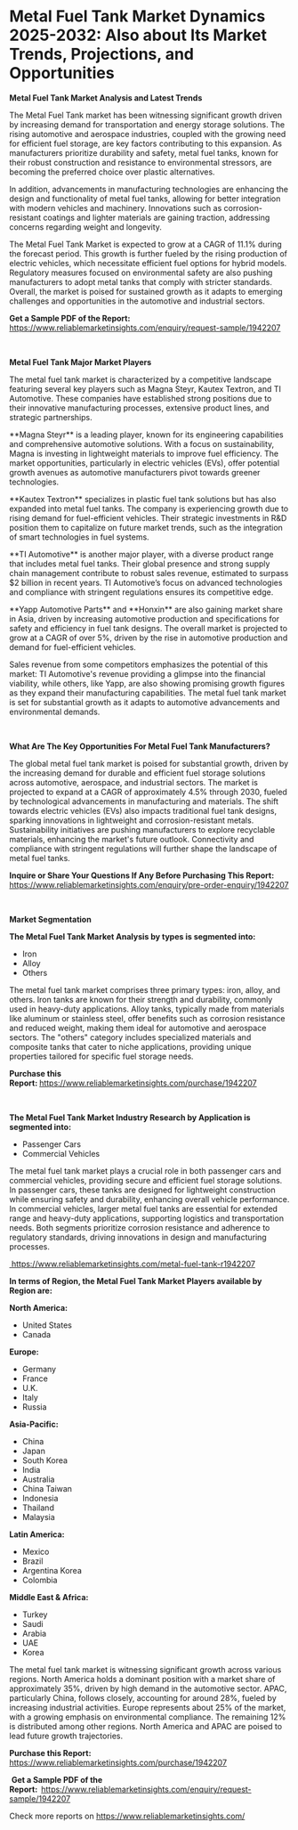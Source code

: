 <p><h1>Metal Fuel Tank Market Dynamics 2025-2032: Also about Its Market Trends, Projections, and Opportunities</h1></p><p><strong>Metal Fuel Tank Market Analysis and Latest Trends</strong></p>
<p><p>The Metal Fuel Tank market has been witnessing significant growth driven by increasing demand for transportation and energy storage solutions. The rising automotive and aerospace industries, coupled with the growing need for efficient fuel storage, are key factors contributing to this expansion. As manufacturers prioritize durability and safety, metal fuel tanks, known for their robust construction and resistance to environmental stressors, are becoming the preferred choice over plastic alternatives.</p><p>In addition, advancements in manufacturing technologies are enhancing the design and functionality of metal fuel tanks, allowing for better integration with modern vehicles and machinery. Innovations such as corrosion-resistant coatings and lighter materials are gaining traction, addressing concerns regarding weight and longevity.</p><p>The Metal Fuel Tank Market is expected to grow at a CAGR of 11.1% during the forecast period. This growth is further fueled by the rising production of electric vehicles, which necessitate efficient fuel options for hybrid models. Regulatory measures focused on environmental safety are also pushing manufacturers to adopt metal tanks that comply with stricter standards. Overall, the market is poised for sustained growth as it adapts to emerging challenges and opportunities in the automotive and industrial sectors.</p></p>
<p><strong>Get a Sample PDF of the Report:&nbsp;</strong> <a href="https://www.reliablemarketinsights.com/enquiry/request-sample/1942207?utm_campaign=3193&utm_medium=2&utm_source=Github&utm_content=ia&utm_term=30032025&utm_id=metal-fuel-tank">https://www.reliablemarketinsights.com/enquiry/request-sample/1942207</a></p>
<p>&nbsp;</p>
<p><strong>Metal Fuel Tank Major Market Players</strong></p>
<p><p>The metal fuel tank market is characterized by a competitive landscape featuring several key players such as Magna Steyr, Kautex Textron, and TI Automotive. These companies have established strong positions due to their innovative manufacturing processes, extensive product lines, and strategic partnerships.</p><p>**Magna Steyr** is a leading player, known for its engineering capabilities and comprehensive automotive solutions. With a focus on sustainability, Magna is investing in lightweight materials to improve fuel efficiency. The market opportunities, particularly in electric vehicles (EVs), offer potential growth avenues as automotive manufacturers pivot towards greener technologies.</p><p>**Kautex Textron** specializes in plastic fuel tank solutions but has also expanded into metal fuel tanks. The company is experiencing growth due to rising demand for fuel-efficient vehicles. Their strategic investments in R&D position them to capitalize on future market trends, such as the integration of smart technologies in fuel systems.</p><p>**TI Automotive** is another major player, with a diverse product range that includes metal fuel tanks. Their global presence and strong supply chain management contribute to robust sales revenue, estimated to surpass $2 billion in recent years. TI Automotive’s focus on advanced technologies and compliance with stringent regulations ensures its competitive edge.</p><p>**Yapp Automotive Parts** and **Honxin** are also gaining market share in Asia, driven by increasing automotive production and specifications for safety and efficiency in fuel tank designs. The overall market is projected to grow at a CAGR of over 5%, driven by the rise in automotive production and demand for fuel-efficient vehicles.</p><p>Sales revenue from some competitors emphasizes the potential of this market: TI Automotive's revenue providing a glimpse into the financial viability, while others, like Yapp, are also showing promising growth figures as they expand their manufacturing capabilities. The metal fuel tank market is set for substantial growth as it adapts to automotive advancements and environmental demands.</p></p>
<p>&nbsp;</p>
<p><strong>What Are The Key Opportunities For Metal Fuel Tank Manufacturers?</strong></p>
<p><p>The global metal fuel tank market is poised for substantial growth, driven by the increasing demand for durable and efficient fuel storage solutions across automotive, aerospace, and industrial sectors. The market is projected to expand at a CAGR of approximately 4.5% through 2030, fueled by technological advancements in manufacturing and materials. The shift towards electric vehicles (EVs) also impacts traditional fuel tank designs, sparking innovations in lightweight and corrosion-resistant metals. Sustainability initiatives are pushing manufacturers to explore recyclable materials, enhancing the market's future outlook. Connectivity and compliance with stringent regulations will further shape the landscape of metal fuel tanks.</p></p>
<p><strong>Inquire or Share Your Questions If Any Before Purchasing This Report:</strong> <a href="https://www.reliablemarketinsights.com/enquiry/pre-order-enquiry/1942207?utm_campaign=3193&utm_medium=2&utm_source=Github&utm_content=ia&utm_term=30032025&utm_id=metal-fuel-tank">https://www.reliablemarketinsights.com/enquiry/pre-order-enquiry/1942207</a></p>
<p>&nbsp;</p>
<p><strong>Market Segmentation</strong></p>
<p><strong>The Metal Fuel Tank Market Analysis by types is segmented into:</strong></p>
<p><ul><li>Iron</li><li>Alloy</li><li>Others</li></ul></p>
<p><p>The metal fuel tank market comprises three primary types: iron, alloy, and others. Iron tanks are known for their strength and durability, commonly used in heavy-duty applications. Alloy tanks, typically made from materials like aluminum or stainless steel, offer benefits such as corrosion resistance and reduced weight, making them ideal for automotive and aerospace sectors. The "others" category includes specialized materials and composite tanks that cater to niche applications, providing unique properties tailored for specific fuel storage needs.</p></p>
<p><strong>Purchase this Report:&nbsp;</strong><a href="https://www.reliablemarketinsights.com/purchase/1942207?utm_campaign=3193&utm_medium=2&utm_source=Github&utm_content=ia&utm_term=30032025&utm_id=metal-fuel-tank">https://www.reliablemarketinsights.com/purchase/1942207</a></p>
<p>&nbsp;</p>
<p><strong>The Metal Fuel Tank Market Industry Research by Application is segmented into:</strong></p>
<p><ul><li>Passenger Cars</li><li>Commercial Vehicles</li></ul></p>
<p><p>The metal fuel tank market plays a crucial role in both passenger cars and commercial vehicles, providing secure and efficient fuel storage solutions. In passenger cars, these tanks are designed for lightweight construction while ensuring safety and durability, enhancing overall vehicle performance. In commercial vehicles, larger metal fuel tanks are essential for extended range and heavy-duty applications, supporting logistics and transportation needs. Both segments prioritize corrosion resistance and adherence to regulatory standards, driving innovations in design and manufacturing processes.</p></p>
<p><a href="https://www.reliablemarketinsights.com/metal-fuel-tank-r1942207?utm_campaign=3193&utm_medium=2&utm_source=Github&utm_content=ia&utm_term=30032025&utm_id=metal-fuel-tank">&nbsp;https://www.reliablemarketinsights.com/metal-fuel-tank-r1942207</a></p>
<p><strong>In terms of Region, the Metal Fuel Tank Market Players available by Region are:</strong></p>
<p>
    <p> <strong> North America: </strong>
        <ul>
            <li>United States</li>
            <li>Canada</li>
        </ul>
        </p> 
    <p> <strong> Europe: </strong>
        <ul>
            <li>Germany</li>
            <li>France</li>
            <li>U.K.</li>
            <li>Italy</li>
            <li>Russia</li>
        </ul>
        </p> 
    <p> <strong> Asia-Pacific: </strong>
        <ul>
            <li>China</li>
            <li>Japan</li>
            <li>South Korea</li>
            <li>India</li>
            <li>Australia</li>
            <li>China Taiwan</li>
            <li>Indonesia</li>
            <li>Thailand</li>
            <li>Malaysia</li>
        </ul>
        </p> 
    <p> <strong> Latin America: </strong>
        <ul>
            <li>Mexico</li>
            <li>Brazil</li>
            <li>Argentina Korea</li>
            <li>Colombia</li>
        </ul>
        </p> 
    <p> <strong> Middle East & Africa: </strong>
        <ul>
            <li>Turkey</li>
            <li>Saudi</li>
            <li>Arabia</li>
            <li>UAE</li>
            <li>Korea</li>
        </ul>
    </p>
    </p>
<p><p>The metal fuel tank market is witnessing significant growth across various regions. North America holds a dominant position with a market share of approximately 35%, driven by high demand in the automotive sector. APAC, particularly China, follows closely, accounting for around 28%, fueled by increasing industrial activities. Europe represents about 25% of the market, with a growing emphasis on environmental compliance. The remaining 12% is distributed among other regions. North America and APAC are poised to lead future growth trajectories.</p></p>
<p><strong>Purchase this Report: </strong><a href="https://www.reliablemarketinsights.com/purchase/1942207?utm_campaign=3193&utm_medium=2&utm_source=Github&utm_content=ia&utm_term=30032025&utm_id=metal-fuel-tank">https://www.reliablemarketinsights.com/purchase/1942207</a></p>
<p>&nbsp;<strong>Get a Sample PDF of the Report:&nbsp;&nbsp;</strong><a href="https://www.reliablemarketinsights.com/enquiry/request-sample/1942207?utm_campaign=3193&utm_medium=2&utm_source=Github&utm_content=ia&utm_term=30032025&utm_id=metal-fuel-tank">https://www.reliablemarketinsights.com/enquiry/request-sample/1942207</a></p>
<p><strong></strong></p>
<p>Check more reports on <a href="https://www.reliablemarketinsights.com/?utm_campaign=3193&utm_medium=2&utm_source=Github&utm_content=ia&utm_term=30032025&utm_id=metal-fuel-tank">https://www.reliablemarketinsights.com/</a></p>